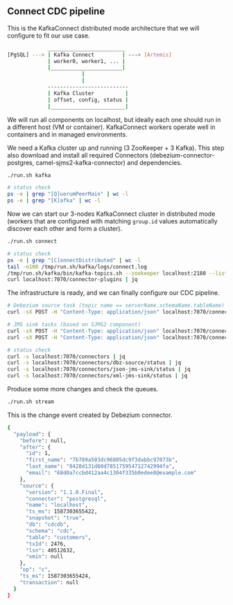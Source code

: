 ## Connect CDC pipeline

This is the KafkaConnect distributed mode architecture that we will configure to fit our use case.

```sh
             _________________________
[PgSQL] ---> | Kafka Connect         | ---> [Artemis]
             | worker0, worker1, ... |
             |_______________________|
                        |
                        |
             --------------------------
             | Kafka Cluster          |
             | offset, config, status |
             |________________________|           
```

We will run all components on localhost, but ideally each one should run in a different host (VM or container).
KafkaConnect workers operate well in containers and in managed environments.

We need a Kafka cluster up and running (3 ZooKeeper + 3 Kafka). This step also download and install all required
Connectors (debezium-connector-postgres, camel-sjms2-kafka-connector) and dependencies.

```sh
./run.sh kafka

# status check
ps -e | grep "[Q]uorumPeerMain" | wc -l
ps -e | grep "[K]afka" | wc -l
```

Now we can start our 3-nodes KafkaConnect cluster in distributed mode (workers that are configured with
matching `group.id` values automatically discover each other and form a cluster).

```sh
./run.sh connect

# status check
ps -e | grep "[C]onnectDistributed" | wc -l
tail -n100 /tmp/run.sh/kafka/logs/connect.log
/tmp/run.sh/kafka/bin/kafka-topics.sh --zookeeper localhost:2180 --list
curl localhost:7070/connector-plugins | jq
```

The infrastructure is ready, and we can finally configure our CDC pipeline.

```sh
# Debezium source task (topic name == serverName.schemaName.tableName)
curl -sX POST -H "Content-Type: application/json" localhost:7070/connectors -d @connect-cdc/config/connectors/dbz-source.json

# JMS sink tasks (based on SJMS2 component)
curl -sX POST -H "Content-Type: application/json" localhost:7070/connectors -d @connect-cdc/config/connectors/json-jms-sink.json
curl -sX POST -H "Content-Type: application/json" localhost:7070/connectors -d @connect-cdc/config/connectors/xml-jms-sink.json

# status check
curl -s localhost:7070/connectors | jq
curl -s localhost:7070/connectors/dbz-source/status | jq
curl -s localhost:7070/connectors/json-jms-sink/status | jq
curl -s localhost:7070/connectors/xml-jms-sink/status | jq
```

Produce some more changes and check the queues.

```sh
./run.sh stream
```

This is the change event created by Debezium connector.

```sh
{
  "payload": {
    "before": null,
    "after": {
      "id": 1,
      "first_name": "7b789a503dc96805dc9f3dabbc97073b",
      "last_name": "8428d131d60d785175954712742994fa",
      "email": "68d0a7ccbd412aa4c1304f335b0edee8@example.com"
    },
    "source": {
      "version": "1.1.0.Final",
      "connector": "postgresql",
      "name": "localhost",
      "ts_ms": 1587303655422,
      "snapshot": "true",
      "db": "cdcdb",
      "schema": "cdc",
      "table": "customers",
      "txId": 2476,
      "lsn": 40512632,
      "xmin": null
    },
    "op": "c",
    "ts_ms": 1587303655424,
    "transaction": null
  }
}
```
